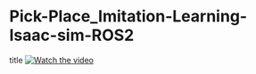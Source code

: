 # Pick-Place_Imitation-Learning-Isaac-sim-ROS2
title
[![Watch the video](https://user-images.githubusercontent.com/your-thumbnail.png)](https://github.com/uiseoklee/Pick-Place_Imitation-Learning-Isaac-sim-ROS2/blob/main/media/imitation%20learning_pickplace_4.mp4)
